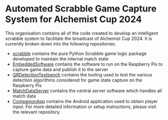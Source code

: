 # Automated Scrabble Game Capture System for Alchemist Cup 2024
This organisation contains all of the code created to develop an intelligent scrabble system to facilitate the broadcast of Alchemist Cup 2024. It is currently broken down into the following repositories:
- [scrabble](https://github.com/AlchemistCup/scrabble) contains the pure Python Scrabble game logic package developed to maintain the internal match state
- [EmbeddedSoftware](https://github.com/AlchemistCup/EmbeddedSoftware) contains the software to run on the Raspberry Pis to capture game data and publish it to the server
- [QRDetectionTestbench](https://github.com/AlchemistCup/QRDetectionTestbench) contains the tooling used to test the various detection algorithms considered for game state capture on the Raspberry Pis
- [MatchDataServer](https://github.com/AlchemistCup/MatchDataServer) contains the central server software which handles all match data
- [CompanionApp](https://github.com/AlchemistCup/CompanionApp) contains the Android application used to obtain player input.
For more detailed information or setup instructions, please visit the relevant repository.

